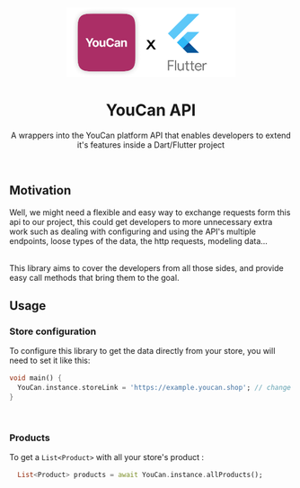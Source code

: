 <br>
<p align='center' >
<img src="docs/assets/banner-logo.png" width='300px'/>
<h1 align='center'>YouCan API </h1>
</p>

<p align='center'>A wrappers into the YouCan platform API that enables developers to extend it's features inside a Dart/Flutter project</p>

<br>

## Motivation

Well, we might need a flexible and easy way to exchange requests form this api to our project, this could get developers to more unnecessary extra work such as dealing with configuring and using the API's multiple endpoints, loose types of the data, the http requests, modeling data...
<br>
<br>

This library aims to cover the developers from all those sides, and provide easy call methods that bring them to the goal.

## Usage

### Store configuration

To configure this library to get the data directly from your store, you will need to set it like this:

```dart
void main() {
  YouCan.instance.storeLink = 'https://example.youcan.shop'; // change it with your store's link
}
```

<br>

### Products

To get a `List<Product>` with all your store's product :

```dart
  List<Product> products = await YouCan.instance.allProducts();
```
